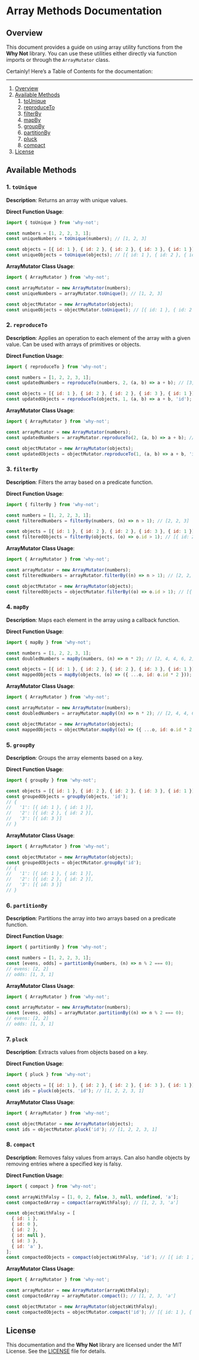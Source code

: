# Array Methods Documentation

## Overview

This document provides a guide on using array utility functions from the **Why Not** library. You can use these utilities either directly via function imports or through the `ArrayMutator` class.

Certainly! Here’s a Table of Contents for the documentation:

---

1. [Overview](#overview)
2. [Available Methods](#available-methods)
   1. [toUnique](#tounique)
   2. [reproduceTo](#reproduceto)
   3. [filterBy](#filterby)
   4. [mapBy](#mapby)
   5. [groupBy](#groupby)
   6. [partitionBy](#partitionby)
   7. [pluck](#pluck)
   8. [compact](#compact)
3. [License](#license)

## Available Methods

### 1. `toUnique`

**Description**: Returns an array with unique values.

**Direct Function Usage**:

```js
import { toUnique } from 'why-not';

const numbers = [1, 2, 2, 3, 1];
const uniqueNumbers = toUnique(numbers); // [1, 2, 3]

const objects = [{ id: 1 }, { id: 2 }, { id: 2 }, { id: 3 }, { id: 1 }];
const uniqueObjects = toUnique(objects); // [{ id: 1 }, { id: 2 }, { id: 3 }]
```

**ArrayMutator Class Usage**:

```js
import { ArrayMutator } from 'why-not';

const arrayMutator = new ArrayMutator(numbers);
const uniqueNumbers = arrayMutator.toUnique(); // [1, 2, 3]

const objectMutator = new ArrayMutator(objects);
const uniqueObjects = objectMutator.toUnique(); // [{ id: 1 }, { id: 2 }, { id: 3 }]
```

### 2. `reproduceTo`

**Description**: Applies an operation to each element of the array with a given value. Can be used with arrays of primitives or objects.

**Direct Function Usage**:

```js
import { reproduceTo } from 'why-not';

const numbers = [1, 2, 2, 3, 1];
const updatedNumbers = reproduceTo(numbers, 2, (a, b) => a + b); // [3, 4, 4, 5, 3]

const objects = [{ id: 1 }, { id: 2 }, { id: 2 }, { id: 3 }, { id: 1 }];
const updatedObjects = reproduceTo(objects, 1, (a, b) => a + b, 'id'); // [{ id: 2 }, { id: 3 }, { id: 3 }, { id: 4 }, { id: 2 }]
```

**ArrayMutator Class Usage**:

```js
import { ArrayMutator } from 'why-not';

const arrayMutator = new ArrayMutator(numbers);
const updatedNumbers = arrayMutator.reproduceTo(2, (a, b) => a + b); // [3, 4, 4, 5, 3]

const objectMutator = new ArrayMutator(objects);
const updatedObjects = objectMutator.reproduceTo(1, (a, b) => a + b, 'id'); // [{ id: 2 }, { id: 3 }, { id: 3 }, { id: 4 }, { id: 2 }]
```

### 3. `filterBy`

**Description**: Filters the array based on a predicate function.

**Direct Function Usage**:

```js
import { filterBy } from 'why-not';

const numbers = [1, 2, 2, 3, 1];
const filteredNumbers = filterBy(numbers, (n) => n > 1); // [2, 2, 3]

const objects = [{ id: 1 }, { id: 2 }, { id: 2 }, { id: 3 }, { id: 1 }];
const filteredObjects = filterBy(objects, (o) => o.id > 1); // [{ id: 2 }, { id: 2 }, { id: 3 }]
```

**ArrayMutator Class Usage**:

```js
import { ArrayMutator } from 'why-not';

const arrayMutator = new ArrayMutator(numbers);
const filteredNumbers = arrayMutator.filterBy((n) => n > 1); // [2, 2, 3]

const objectMutator = new ArrayMutator(objects);
const filteredObjects = objectMutator.filterBy((o) => o.id > 1); // [{ id: 2 }, { id: 2 }, { id: 3 }]
```

### 4. `mapBy`

**Description**: Maps each element in the array using a callback function.

**Direct Function Usage**:

```js
import { mapBy } from 'why-not';

const numbers = [1, 2, 2, 3, 1];
const doubledNumbers = mapBy(numbers, (n) => n * 2); // [2, 4, 4, 6, 2]

const objects = [{ id: 1 }, { id: 2 }, { id: 2 }, { id: 3 }, { id: 1 }];
const mappedObjects = mapBy(objects, (o) => ({ ...o, id: o.id * 2 })); // [{ id: 2 }, { id: 4 }, { id: 4 }, { id: 6 }, { id: 2 }]
```

**ArrayMutator Class Usage**:

```js
import { ArrayMutator } from 'why-not';

const arrayMutator = new ArrayMutator(numbers);
const doubledNumbers = arrayMutator.mapBy((n) => n * 2); // [2, 4, 4, 6, 2]

const objectMutator = new ArrayMutator(objects);
const mappedObjects = objectMutator.mapBy((o) => ({ ...o, id: o.id * 2 })); // [{ id: 2 }, { id: 4 }, { id: 4 }, { id: 6 }, { id: 2 }]
```

### 5. `groupBy`

**Description**: Groups the array elements based on a key.

**Direct Function Usage**:

```js
import { groupBy } from 'why-not';

const objects = [{ id: 1 }, { id: 2 }, { id: 2 }, { id: 3 }, { id: 1 }];
const groupedObjects = groupBy(objects, 'id');
// {
//   '1': [{ id: 1 }, { id: 1 }],
//   '2': [{ id: 2 }, { id: 2 }],
//   '3': [{ id: 3 }]
// }
```

**ArrayMutator Class Usage**:

```js
import { ArrayMutator } from 'why-not';

const objectMutator = new ArrayMutator(objects);
const groupedObjects = objectMutator.groupBy('id');
// {
//   '1': [{ id: 1 }, { id: 1 }],
//   '2': [{ id: 2 }, { id: 2 }],
//   '3': [{ id: 3 }]
// }
```

### 6. `partitionBy`

**Description**: Partitions the array into two arrays based on a predicate function.

**Direct Function Usage**:

```js
import { partitionBy } from 'why-not';

const numbers = [1, 2, 2, 3, 1];
const [evens, odds] = partitionBy(numbers, (n) => n % 2 === 0);
// evens: [2, 2]
// odds: [1, 3, 1]
```

**ArrayMutator Class Usage**:

```js
import { ArrayMutator } from 'why-not';

const arrayMutator = new ArrayMutator(numbers);
const [evens, odds] = arrayMutator.partitionBy((n) => n % 2 === 0);
// evens: [2, 2]
// odds: [1, 3, 1]
```

### 7. `pluck`

**Description**: Extracts values from objects based on a key.

**Direct Function Usage**:

```js
import { pluck } from 'why-not';

const objects = [{ id: 1 }, { id: 2 }, { id: 2 }, { id: 3 }, { id: 1 }];
const ids = pluck(objects, 'id'); // [1, 2, 2, 3, 1]
```

**ArrayMutator Class Usage**:

```js
import { ArrayMutator } from 'why-not';

const objectMutator = new ArrayMutator(objects);
const ids = objectMutator.pluck('id'); // [1, 2, 2, 3, 1]
```

### 8. `compact`

**Description**: Removes falsy values from arrays. Can also handle objects by removing entries where a specified key is falsy.

**Direct Function Usage**:

```js
import { compact } from 'why-not';

const arrayWithFalsy = [1, 0, 2, false, 3, null, undefined, 'a'];
const compactedArray = compact(arrayWithFalsy); // [1, 2, 3, 'a']

const objectsWithFalsy = [
  { id: 1 },
  { id: 0 },
  { id: 2 },
  { id: null },
  { id: 3 },
  { id: 'a' },
];
const compactedObjects = compact(objectsWithFalsy, 'id'); // [{ id: 1 }, { id: 2 }, { id: 3 }, { id: 'a' }]
```

**ArrayMutator Class Usage**:

```js
import { ArrayMutator } from 'why-not';

const arrayMutator = new ArrayMutator(arrayWithFalsy);
const compactedArray = arrayMutator.compact(); // [1, 2, 3, 'a']

const objectMutator = new ArrayMutator(objectsWithFalsy);
const compactedObjects = objectMutator.compact('id'); // [{ id: 1 }, { id: 2 }, { id: 3 }, { id: 'a' }]
```

## License

This documentation and the **Why Not** library are licensed under the MIT License. See the [LICENSE](../LICENSE) file for details.
